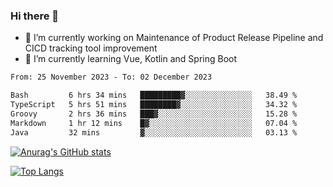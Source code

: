 ### Hi there 👋

- 🔭 I’m currently working on Maintenance of Product Release Pipeline and CICD tracking tool improvement
- 🌱 I’m currently learning Vue, Kotlin and Spring Boot

<!--START_SECTION:waka-->

```txt
From: 25 November 2023 - To: 02 December 2023

Bash         6 hrs 34 mins   █████████▓░░░░░░░░░░░░░░░   38.49 %
TypeScript   5 hrs 51 mins   ████████▓░░░░░░░░░░░░░░░░   34.32 %
Groovy       2 hrs 36 mins   ███▓░░░░░░░░░░░░░░░░░░░░░   15.28 %
Markdown     1 hr 12 mins    █▓░░░░░░░░░░░░░░░░░░░░░░░   07.04 %
Java         32 mins         ▓░░░░░░░░░░░░░░░░░░░░░░░░   03.13 %
```

<!--END_SECTION:waka-->

[![Anurag's GitHub stats](https://github-readme-stats.vercel.app/api?username=yunhao981&show_icons=true&theme=solarized-dark)](https://github.com/anuraghazra/github-readme-stats)

[![Top Langs](https://github-readme-stats.vercel.app/api/top-langs/?username=yunhao981&theme=solarized-dark&layout=compact)](https://github.com/anuraghazra/github-readme-stats)

<!--
**yunhao981/yunhao981** is a ✨ _special_ ✨ repository because its `README.md` (this file) appears on your GitHub profile.

Here are some ideas to get you started:

- 🔭 I’m currently working on Maintenance of Release Pipeline and CICD tracking tool improvement
- 🌱 I’m currently learning Vue, Kotlin and Spring Boot
- 👯 I’m looking to collaborate on ...
- 🤔 I’m looking for help with ...
- 💬 Ask me about ...
- 📫 How to reach me: ...
- 😄 Pronouns: ...
- ⚡ Fun fact: ...
-->


